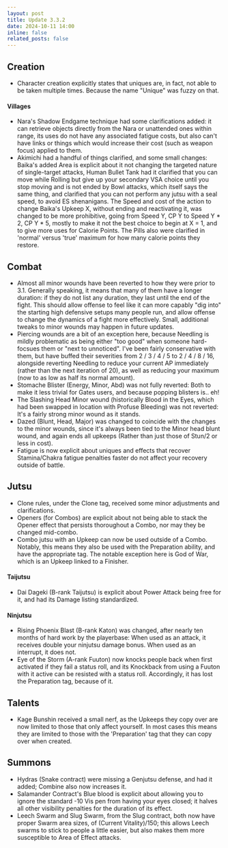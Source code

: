 ```yaml
---
layout: post
title: Update 3.3.2
date: 2024-10-11 14:00
inline: false
related_posts: false
---
```

## Creation
 - Character creation explicitly states that uniques are, in fact, not able to be taken multiple times.  Because the name "Unique" was fuzzy on that.

#### Villages
 - Nara's Shadow Endgame technique had some clarifications added: it can retrieve objects directly from the Nara or unattended ones within range, its uses do not have any associated fatigue costs, but also can't have links or things which would increase their cost (such as weapon focus) applied to them.
 - Akimichi had a handful of things clarified, and some small changes: Baika's added Area is explicit about it not changing the targeted nature of single-target attacks, Human Bullet Tank had it clarified that you can move while Rolling but give up your secondary VSA choice until you stop moving and is not ended by Bowl attacks, which itself says the same thing, and clarified that you can not perform any jutsu with a seal speed, to avoid ES shenanigans.  The Speed and cost of the action to change Baika's Upkeep X, without ending and reactivating it, was changed to be more prohibitive, going from Speed Y, CP Y to Speed Y * 2, CP Y * 5, mostly to make it not the best choice to begin at X = 1, and to give more uses for Calorie Points.  The Pills also were clarified in 'normal' versus 'true' maximum for how many calorie points they restore.

## Combat
 - Almost all minor wounds have been reverted to how they were prior to 3.1. Generally speaking, it means that many of them have a longer duration: if they do not list any duration, they last until the end of the fight.  This should allow offense to feel like it can more capably "dig into" the starting high defensive setups many people run, and allow offense to change the dynamics of a fight more effectively.  Small, additional tweaks to minor wounds may happen in future updates.
 - Piercing wounds are a bit of an exception here, because Needling is mildly problematic as being either "too good" when someone hard-focsues them or "next to unnoticed". I've been fairly conservative with them, but have buffed their severities from 2 / 3 / 4 / 5 to 2 / 4 / 8 / 16, alongside reverting Needling to reduce your current AP immediately (rather than the next iteration of 20), as well as reducing your maximum (now to as low as half its normal amount).  
 - Stomache Blister (Energy, Minor, Abd) was not fully reverted: Both to make it less trivial for Gates users, and because popping blisters is.. eh!
 - The Slashing Head Minor wound (historically Blood in the Eyes, which had been swapped in location with Profuse Bleeding) was not reverted: It's a fairly strong minor wound as it stands.
 - Dazed (Blunt, Head, Major) was changed to coincide with the changes to the minor wounds, since it's always been tied to the Minor head blunt wound, and again ends all upkeeps (Rather than just those of Stun/2 or less in cost).
 - Fatigue is now explicit about uniques and effects that recover Stamina/Chakra fatigue penalties faster do not affect your recovery outside of battle.

## Jutsu
 - Clone rules, under the Clone tag, received some minor adjustments and clarifications.
 - Openers (for Combos) are explicit about not being able to stack the Opener effect that persists thoroughout a Combo, nor may they be changed mid-combo.  
 - Combo jutsu with an Upkeep can now be used outside of a Combo.  Notably, this means they also be used with the Preparation ability, and have the appropriate tag.  The notable exception here is God of War, which is an Upkeep linked to a Finisher.

#### Taijutsu
 - Dai Dageki (B-rank Taijutsu) is explicit about Power Attack being free for it, and had its Damage listing standardized.

#### Ninjutsu
- Rising Phoenix Blast (B-rank Katon) was changed, after nearly ten months of hard work by the playerbase: When used as an attack, it receives double your ninjutsu damage bonus. When used as an interrupt, it does not.
- Eye of the Storm (A-rank Fuuton) now knocks people back when first activated if they fail a status roll, and its Knockback from using a Fuuton with it active can be resisted with a status roll.  Accordingly, it has lost the Preparation tag, because of it.

## Talents
 - Kage Bunshin received a small nerf, as the Upkeeps they copy over are now limited to those that only affect yourself.  In most cases this means they are limited to those with the 'Preparation' tag that they can copy over when created.  

## Summons
- Hydras (Snake contract) were missing a Genjutsu defense, and had it added; Combine also now increases it.
- Salamander Contract's Blue blood is explicit about allowing you to ignore the standard -10 Vis pen from having your eyes closed; it halves all other visibility penalties for the duration of its effect.
- Leech Swarm and Slug Swarm, from the Slug contract, both now have proper Swarm area sizes, of (Current Vitality)/150; this allows Leech swarms to stick to people a little easier, but also makes them more susceptible to Area of Effect attacks.
